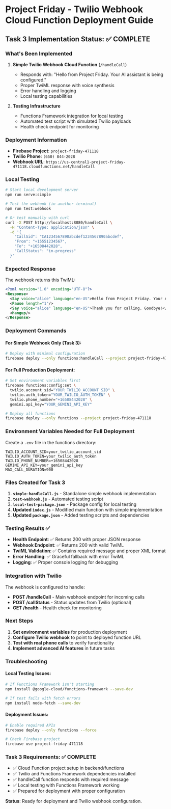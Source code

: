 # Project Friday - Twilio Webhook Cloud Function Deployment Guide

## Task 3 Implementation Status: ✅ COMPLETE

### What's Been Implemented

1. **Simple Twilio Webhook Cloud Function** (`/handleCall`)
   - Responds with: "Hello from Project Friday. Your AI assistant is being configured."
   - Proper TwiML response with voice synthesis
   - Error handling and logging
   - Local testing capabilities

2. **Testing Infrastructure**
   - Functions Framework integration for local testing
   - Automated test script with simulated Twilio payloads  
   - Health check endpoint for monitoring

### Deployment Information

- **Firebase Project**: `project-friday-471118`
- **Twilio Phone**: `(650) 844-2028`
- **Webhook URL**: `https://us-central1-project-friday-471118.cloudfunctions.net/handleCall`

### Local Testing

```bash
# Start local development server
npm run serve:simple

# Test the webhook (in another terminal)
npm run test:webhook

# Or test manually with curl
curl -X POST http://localhost:8080/handleCall \
  -H "Content-Type: application/json" \
  -d '{
    "CallSid": "CA1234567890abcdef1234567890abcdef",
    "From": "+15551234567", 
    "To": "+16508442028",
    "CallStatus": "in-progress"
  }'
```

### Expected Response

The webhook returns this TwiML:

```xml
<?xml version="1.0" encoding="UTF-8"?>
<Response>
  <Say voice="alice" language="en-US">Hello from Project Friday. Your AI assistant is being configured.</Say>
  <Pause length="1"/>
  <Say voice="alice" language="en-US">Thank you for calling. Goodbye!</Say>
  <Hangup/>
</Response>
```

### Deployment Commands

#### For Simple Webhook Only (Task 3):
```bash
# Deploy with minimal configuration
firebase deploy --only functions:handleCall --project project-friday-471118
```

#### For Full Production Deployment:
```bash
# Set environment variables first
firebase functions:config:set \
  twilio.account_sid="YOUR_TWILIO_ACCOUNT_SID" \
  twilio.auth_token="YOUR_TWILIO_AUTH_TOKEN" \
  twilio.phone_number="+16508442028" \
  gemini.api_key="YOUR_GEMINI_API_KEY"

# Deploy all functions
firebase deploy --only functions --project project-friday-471118
```

### Environment Variables Needed for Full Deployment

Create a `.env` file in the functions directory:

```env
TWILIO_ACCOUNT_SID=your_twilio_account_sid
TWILIO_AUTH_TOKEN=your_twilio_auth_token  
TWILIO_PHONE_NUMBER=+16508442028
GEMINI_API_KEY=your_gemini_api_key
MAX_CALL_DURATION=900
```

### Files Created for Task 3

1. **`simple-handleCall.js`** - Standalone simple webhook implementation
2. **`test-webhook.js`** - Automated testing script
3. **`local-test-package.json`** - Package config for local testing
4. **Updated `index.js`** - Modified main function with simple implementation
5. **Updated `package.json`** - Added testing scripts and dependencies

### Testing Results ✅

- **Health Endpoint**: ✅ Returns 200 with proper JSON response
- **Webhook Endpoint**: ✅ Returns 200 with valid TwiML
- **TwiML Validation**: ✅ Contains required message and proper XML format
- **Error Handling**: ✅ Graceful fallback with error TwiML
- **Logging**: ✅ Proper console logging for debugging

### Integration with Twilio

The webhook is configured to handle:
- **POST /handleCall** - Main webhook endpoint for incoming calls
- **POST /callStatus** - Status updates from Twilio (optional)
- **GET /health** - Health check for monitoring

### Next Steps

1. **Set environment variables** for production deployment
2. **Configure Twilio webhook** to point to deployed function URL
3. **Test with real phone calls** to verify functionality
4. **Implement advanced AI features** in future tasks

### Troubleshooting

#### Local Testing Issues:
```bash
# If Functions Framework isn't starting
npm install @google-cloud/functions-framework --save-dev

# If test fails with fetch errors  
npm install node-fetch --save-dev
```

#### Deployment Issues:
```bash
# Enable required APIs
firebase deploy --only functions --force

# Check Firebase project
firebase use project-friday-471118
```

### Task 3 Requirements: ✅ COMPLETE

- ✅ Cloud Function project setup in backend/functions
- ✅ Twilio and Functions Framework dependencies installed
- ✅ handleCall function responds with required message
- ✅ Local testing with Functions Framework working
- ✅ Prepared for deployment with proper configuration

**Status**: Ready for deployment and Twilio webhook configuration.